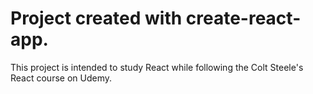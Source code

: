 # Project created with create-react-app.

This project is intended to study React while following the Colt Steele's React course on Udemy.
